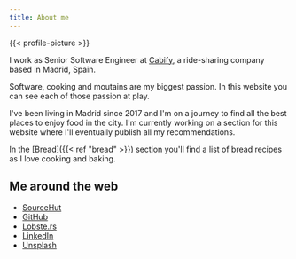 ```yaml
---
title: About me
---
```


{{< profile-picture >}}

I work as Senior Software Engineer at [Cabify][0],
a ride-sharing company based in Madrid, Spain.

Software, cooking and moutains are my biggest passion.
In this website you can see each of those passion at play.

I've been living in Madrid since 2017 and I'm on a journey to find all the best 
places to enjoy food in the city.
I'm currently working on a section for this website where I'll eventually
publish all my recommendations.

In the [Bread]({{< ref "bread" >}}) section you'll find a list of bread recipes as I love
cooking and baking.

## Me around the web

* [SourceHut](https://git.sr.ht/~arestifo/)
* [GitHub](https://github.com/albertorestifo/)
* [Lobste.rs](https://lobste.rs/u/albertorestifo)
* [LinkedIn](https://www.linkedin.com/in/alberto-restifo-052999159/)
* [Unsplash](https://unsplash.com/@albertorestifo)

[0]: https://cabify.com/
